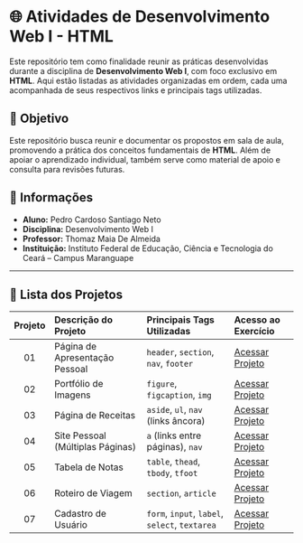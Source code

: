 # 🌐 Atividades de Desenvolvimento Web I - HTML

Este repositório tem como finalidade reunir as práticas desenvolvidas durante a disciplina de **Desenvolvimento Web I**, com foco exclusivo em **HTML**. Aqui estão listadas as atividades organizadas em ordem, cada uma acompanhada de seus respectivos links e principais tags utilizadas.

## 🎯 Objetivo
Este repositório busca reunir e documentar os propostos em sala de aula, promovendo a prática dos conceitos fundamentais de **HTML**. Além de apoiar o aprendizado individual, também serve como material de apoio e consulta para revisões futuras.

## 📌 Informações
- **Aluno:** Pedro Cardoso Santiago Neto
- **Disciplina:** Desenvolvimento Web I
- **Professor:** Thomaz Maia De Almeida
- **Instituição:** Instituto Federal de Educação, Ciência e Tecnologia do Ceará – Campus Maranguape

---

## 📂 Lista dos Projetos

| **Projeto** | **Descrição do Projeto** | **Principais Tags Utilizadas** | **Acesso ao Exercício** |
|:-------------:|:-------------------|:-------------------|:------------------------------------|
| 01            | Página de Apresentação Pessoal | `header`, `section`, `nav`, `footer` | [Acessar Projeto ](https://pedroneto-ops.github.io/PROJETO_01_WEB/) |
| 02            | Portfólio de Imagens | `figure`, `figcaption`, `img` | [Acessar Projeto ](https://pedroneto-ops.github.io/PROJETO_02_WEB/) |
| 03            | Página de Receitas | `aside`, `ul`, `nav` (links âncora) | [Acessar Projeto ](https://pedroneto-ops.github.io/PROJETO_03_WEB/) |
| 04            | Site Pessoal (Múltiplas Páginas) | `a` (links entre páginas), `nav` | [Acessar Projeto ](https://pedroneto-ops.github.io/PROJETO_04_WEB/) |
| 05            | Tabela de Notas | `table`, `thead`, `tbody`, `tfoot` | [Acessar Projeto ](https://pedroneto-ops.github.io/PROJETO_05_WEB/) |
| 06            | Roteiro de Viagem | `section`, `article` | [Acessar Projeto ](https://pedroneto-ops.github.io/PROJETO_06_WEB/) |
| 07            | Cadastro de Usuário | `form`, `input`, `label`, `select`, `textarea` | [Acessar Projeto ](https://pedroneto-ops.github.io/PROJETO_07_WEB/) |
